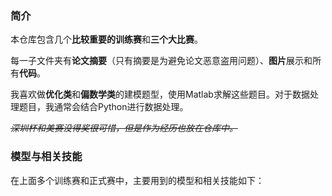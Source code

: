 ### 简介

本仓库包含几个**比较重要的训练赛**和**三个大比赛**。

每一子文件夹有**论文摘要**（只有摘要是为避免论文恶意盗用问题）、**图片**展示和所有**代码**。

我喜欢做**优化类**和**偏数学类**的建模题型，使用Matlab求解这些题目。对于数据处理题目，我通常会结合Python进行数据处理。

~~*深圳杯和美赛没得奖很可惜，但是作为经历也放在仓库中。*~~

### 模型与相关技能

在上面多个训练赛和正式赛中，主要用到的模型和相关技能如下：
#### 
